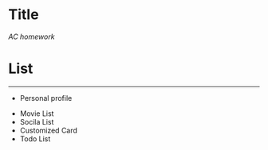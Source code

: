 # Title
  *AC homework*
  
  
# List
---
  + Personal profile
  * Movie List
  * Socila List
  * Customized Card
  * Todo List

